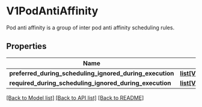 # V1PodAntiAffinity

Pod anti affinity is a group of inter pod anti affinity scheduling rules.
## Properties
Name | Type | Description | Notes
------------ | ------------- | ------------- | -------------
**preferred_during_scheduling_ignored_during_execution** | [**list[V1WeightedPodAffinityTerm]**](V1WeightedPodAffinityTerm.md) |  | [optional] 
**required_during_scheduling_ignored_during_execution** | [**list[V1PodAffinityTerm]**](V1PodAffinityTerm.md) |  | [optional] 

[[Back to Model list]](../README.md#documentation-for-models) [[Back to API list]](../README.md#documentation-for-api-endpoints) [[Back to README]](../README.md)


